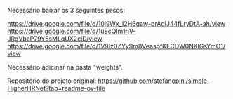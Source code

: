 Necessário baixar os 3 seguintes pesos:

https://drive.google.com/file/d/10j9Wx_I2H6qaw-prAdlJ44fLryDtA-ah/view
https://drive.google.com/file/d/1uEcQlm1rjV-JRgVbaP79Y5sMLqUX2ciD/view
https://drive.google.com/file/d/1V9Iz0ZYy9m8VeaspfKECDW0NKlGsYmO1/view

Necessário adicinar na pasta "weights".

Repositório do projeto original:
https://github.com/stefanopini/simple-HigherHRNet?tab=readme-ov-file
